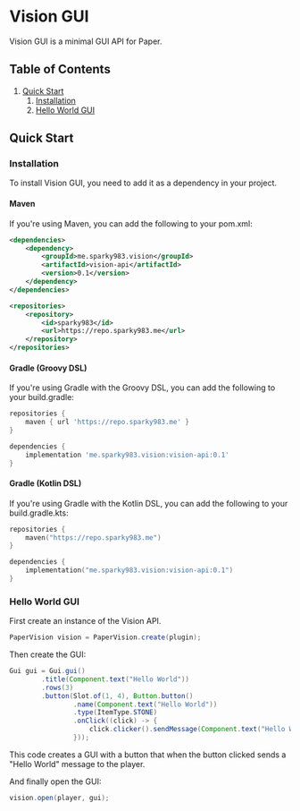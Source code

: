 # Vision GUI

Vision GUI is a minimal GUI API for Paper.

## Table of Contents

1. [Quick Start](#quick-start)
    1. [Installation](#installation)
    2. [Hello World GUI](#hello-world-gui)

## Quick Start

### Installation

To install Vision GUI, you need to add it as a dependency in your project.

#### Maven

If you're using Maven, you can add the following to your pom.xml:

```xml
<dependencies>
    <dependency>
        <groupId>me.sparky983.vision</groupId>
        <artifactId>vision-api</artifactId>
        <version>0.1</version>
    </dependency>
</dependencies>

<repositories>
    <repository>
        <id>sparky983</id>
        <url>https://repo.sparky983.me</url>
    </repository>
</repositories>
```

#### Gradle (Groovy DSL)

If you're using Gradle with the Groovy DSL, you can add the following to your build.gradle:

```groovy
repositories {
    maven { url 'https://repo.sparky983.me' }
}

dependencies {
    implementation 'me.sparky983.vision:vision-api:0.1'
}
```

#### Gradle (Kotlin DSL)

If you're using Gradle with the Kotlin DSL, you can add the following to your build.gradle.kts:

```kotlin
repositories {
    maven("https://repo.sparky983.me")
}

dependencies {
    implementation("me.sparky983.vision:vision-api:0.1")
}
```

### Hello World GUI


First create an instance of the Vision API.

```java
PaperVision vision = PaperVision.create(plugin);
```

Then create the GUI:

```java
Gui gui = Gui.gui()
        .title(Component.text("Hello World"))
        .rows(3)
        .button(Slot.of(1, 4), Button.button()
                .name(Component.text("Hello World"))
                .type(ItemType.STONE)
                .onClick((click) -> {
                    click.clicker().sendMessage(Component.text("Hello World"));
                }));
```

This code creates a GUI with a button that when the button clicked sends a "Hello World" message
to the player.

And finally open the GUI:

```java
vision.open(player, gui);
```
